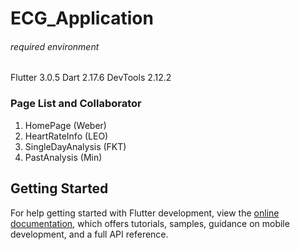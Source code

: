 # ECG_Application

###### required environment

Flutter 3.0.5
Dart 2.17.6
DevTools 2.12.2

### Page List and Collaborator

1. HomePage (Weber)
2. HeartRateInfo (LEO)
3. SingleDayAnalysis (FKT)
4. PastAnalysis (Min)


## Getting Started

For help getting started with Flutter development, view the
[online documentation](https://docs.flutter.dev/), which offers tutorials,
samples, guidance on mobile development, and a full API reference.
